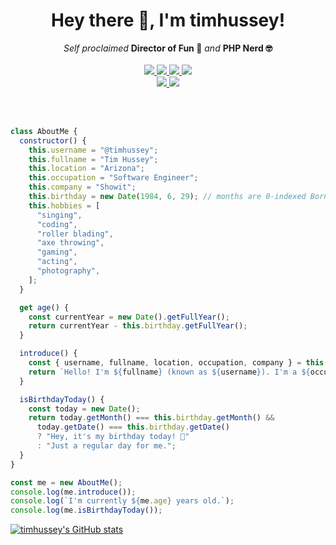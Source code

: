<h1 align="center">Hey there 👋, I'm timhussey!</h1>
<p align="center">
    <i>Self proclaimed</i> <b>Director of Fun 🎉</b> <i>and</i> <b>PHP Nerd 🤓</b>
    <br />
    <br />
    <a href="https://hits.seeyoufarm.com/">
        <img src="https://hits.seeyoufarm.com/api/count/incr/badge.svg?url=https%3A%2F%2Fgithub.com%2Ftimhussey&title_bg=%232D2D2D&count_bg=%2300CC69&icon=github.svg&icon_color=%23E7E7E7&title=Views%20%28Day%20%2F%20All%29&edge_flat=false" />
    </a>
    <a href="https://github.com/STRRL/serverless-github-badges">
        <img src="https://badges.strrl.dev/years/timhussey?style=flat&labelColor=333333&logoColor=E7E7E7&color=0089FF&label=Years&logo=github" />
    </a>
    <a href="https://github.com/Willy-JL?tab=followers">
        <img src="https://img.shields.io/github/followers/timhussey?labelColor=333333&logoColor=E7E7E7&color=8939FF&label=Followers&logo=github" />
    </a>
    <a href="#">
        <img src="https://img.shields.io/github/stars/timhussey?affiliations=OWNER%2CCOLLABORATOR&labelColor=333333&logoColor=E7E7E7&color=EEAA00&label=Stars&logo=github" />
    </a>
    <br />
    <a href="#">
        <img src="https://img.shields.io/badge/Open_Source-❤-FF0069?style=flat&labelColor=333333&logoColor=E7E7E7">
    </a>
    <a href="#">
        <img src="https://img.shields.io/badge/PRs-Welcome-00CC00?style=flat&labelColor=333333&logoColor=E7E7E7">
    </a>
</p>

<br />

<br />


```js
class AboutMe {
  constructor() {
    this.username = "@timhussey";
    this.fullname = "Tim Hussey";
    this.location = "Arizona";
    this.occupation = "Software Engineer";
    this.company = "Showit";
    this.birthday = new Date(1984, 6, 29); // months are 0-indexed Born in July
    this.hobbies = [
      "singing",
      "coding",
      "roller blading",
      "axe throwing",
      "gaming",
      "acting",
      "photography",
    ];
  }

  get age() {
    const currentYear = new Date().getFullYear();
    return currentYear - this.birthday.getFullYear();
  }

  introduce() {
    const { username, fullname, location, occupation, company } = this;
    return `Hello! I'm ${fullname} (known as ${username}). I'm a ${occupation} at ${company} and I live in ${location}.`;
  }

  isBirthdayToday() {
    const today = new Date();
    return today.getMonth() === this.birthday.getMonth() &&
      today.getDate() === this.birthday.getDate()
      ? "Hey, it's my birthday today! 🎉"
      : "Just a regular day for me.";
  }
}

const me = new AboutMe();
console.log(me.introduce());
console.log(`I'm currently ${me.age} years old.`);
console.log(me.isBirthdayToday());
```

[![timhussey's GitHub stats](https://github-readme-stats.vercel.app/api?username=timhussey)](https://github.com/timhussey)
